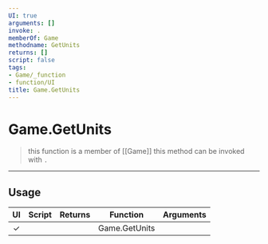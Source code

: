 ```yaml
---
UI: true
arguments: []
invoke: .
memberOf: Game
methodname: GetUnits
returns: []
script: false
tags:
- Game/_function
- function/UI
title: Game.GetUnits
---
```

# Game.GetUnits
> this function is a member of [[Game]]
> this method can be invoked with `.`
-----
## Usage
|  UI | Script | Returns | Function | Arguments |
|:---:|:------:|-------:|:--------:|:---------|
|✓| ||Game.GetUnits||
